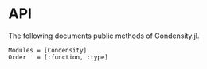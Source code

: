 # API

The following documents public methods of Condensity.jl.

```@autodocs
Modules = [Condensity]
Order   = [:function, :type]
```
